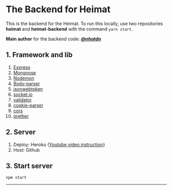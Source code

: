 # The Backend for Heimat

This is the backend for the Heimat. To run this locally, use two repositories __heimat__ and __heimat-backend__ with the command `yarn start`.

**Main author** for the backend code: *__[@nhatdn](https://github.com/nhatdn)__*

## 1. Framework and lib
1. [Express](https://www.npmjs.com/package/express)
2. [Mongoose](https://www.npmjs.com/package/mongoose)
3. [Nodemon](https://www.npmjs.com/package/nodemon)
4. [Body-parser](https://www.npmjs.com/package/body-parser)
5. [jsonwebtoken](https://www.npmjs.com/package/jsonwebtoken)
6. [socket.io](https://www.npmjs.com/package/socket.io)
7. [validator](https://www.npmjs.com/package/validator)
8. [cookie-parser](https://www.npmjs.com/package/cookie-parser)
9. [cors](https://www.npmjs.com/package/cors)
10. [prettier](https://www.npmjs.com/package/prettier)

## 2. Server
1. Deploy: Heroku {[Youtube video instruction](https://www.youtube.com/watch?v=Bjl1xGqBs04)}
2. Host: Github

## 3. Start server
```
npm start
```
***